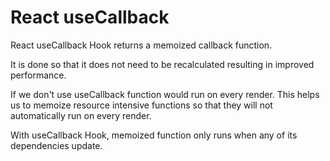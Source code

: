 # React useCallback
React useCallback Hook returns a memoized callback function.

It is done so that it does not need to be recalculated resulting in improved performance. 

If we don't use useCallback function would run on every render. This helps us to memoize resource intensive functions so that they will not automatically run on every render. 

With useCallback Hook, memoized function only runs when any of its dependencies update. 
